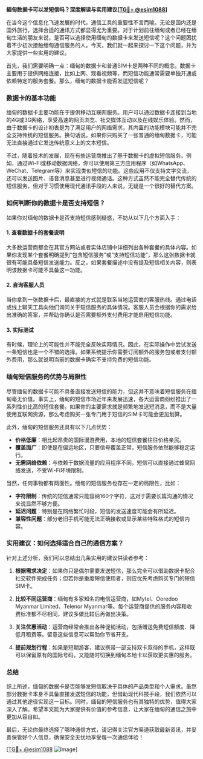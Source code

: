 **緬甸数据卡可以发短信吗？深度解读与实用建议[[TG💪+ @esim1088](https://t.me/s/esim1088)]**

在当今这个信息化飞速发展的时代，通信工具的重要性不言而喻。无论是国内还是国外旅行，选择合适的通讯方式都显得尤为重要。对于计划前往缅甸或者已经在缅甸生活的朋友来说，是否可以选择使用缅甸的数据卡来发送短信呢？这个问题困扰着不少初次接触缅甸通信服务的人。今天，我们就一起来探讨一下这个问题，并为大家提供一些实用的建议。

首先，我们需要明确一点：缅甸的数据卡和普通SIM卡是两种不同的概念。数据卡主要用于提供网络连接，比如上网、观看视频等，而短信功能通常需要单独开通或依赖特定的服务套餐。那么，缅甸的数据卡能否发送短信呢？

### 数据卡的基本功能

缅甸的数据卡主要功能在于提供移动互联网服务。用户可以通过数据卡连接到当地的4G或3G网络，享受高速的网页浏览、社交媒体互动以及在线娱乐体验。然而，由于数据卡的设计初衷是为了满足用户的网络需求，其内置的功能模块可能并不完全支持传统的短信服务。换句话说，如果你只购买了一张普通的缅甸数据卡，可能无法直接通过它发送传统意义上的文本短信。

不过，随着技术的发展，现在有些运营商推出了基于数据卡的虚拟短信服务。例如，通过Wi-Fi或移动数据网络，你可以使用第三方应用程序（如WhatsApp、WeChat、Telegram等）来实现类似短信的功能。这些应用不仅支持文字交流，还可以发送图片、语音消息甚至进行视频通话。这种方式虽然不能完全替代传统的短信服务，但对于习惯使用现代通讯手段的人来说，无疑是一个很好的替代方案。

### 如何判断你的数据卡是否支持短信？

如果你对缅甸的数据卡是否支持短信感到疑惑，不妨从以下几个方面入手：

#### 1. 查看数据卡的套餐说明
大多数运营商都会在其官方网站或者实体店铺中详细列出各种套餐的具体内容。如果你发现某个套餐明确提到“包含短信服务”或“支持短信功能”，那么这张数据卡就很有可能具备短信发送能力。反之，如果套餐描述中没有提及短信相关内容，则表明该数据卡可能不具备这一功能。

#### 2. 咨询客服人员
当你拿到一张数据卡后，最直接的方式就是联系当地运营商的客服热线。通过电话或线上聊天工具向他们询问关于短信服务的具体情况。客服人员会根据你的需求给出准确的答案，并帮助你确认是否需要额外支付费用才能启用短信功能。

#### 3. 实际测试
有时候，理论上的可能性并不能完全反映实际情况。因此，在实际操作中尝试发送一条短信也是一个不错的选择。如果系统提示你需要订阅额外的服务包或者支付额外费用，那么就说明当前的数据卡确实不支持免费的短信功能。

### 缅甸短信服务的优势与局限性

尽管缅甸的数据卡可能不具备直接发送短信的能力，但这并不意味着短信服务在缅甸毫无价值。事实上，缅甸的短信市场近年来发展迅速，各大运营商纷纷推出了一系列性价比高的短信套餐。如果你的主要需求就是频繁地发送短消息，而不是大量使用互联网资源，那么考虑购买一张专门用于短信的SIM卡可能会更加划算。

此外，缅甸的短信服务还具有以下几点优势：

- **价格低廉**：相比起昂贵的国际漫游费用，本地的短信套餐往往价格亲民。
- **覆盖面广**：即使是在偏远地区，只要信号覆盖正常，短信服务依然能够稳定运行。
- **无需网络依赖**：与依赖于数据流量的应用程序不同，短信可以直接通过蜂窝网络发送，不受Wi-Fi环境限制。

当然，任何事物都有两面性。缅甸的短信服务也存在一定的局限性，比如：

- **字符限制**：传统的短信通常只能容纳160个字符，这对于需要长篇沟通的情况来说显然不够方便。
- **延迟问题**：特别是在网络繁忙时段，短信的发送速度可能会有所延迟。
- **兼容性问题**：部分老旧手机可能无法正确接收或显示某些特殊格式的短信内容。

### 实用建议：如何选择适合自己的通信方案？

针对上述分析，我们可以总结出几条实用的建议供读者参考：

1. **根据需求决定**：如果你只是偶尔需要发送短信，那么完全可以借助数据卡配合社交软件完成任务；但若你是重度短信使用者，则应优先考虑购买专门的短信SIM卡。
   
2. **比较不同运营商**：缅甸有多家知名的电信运营商，如Mytel、Ooredoo Myanmar Limited、Telenor Myanmar等。每个运营商提供的服务内容和收费标准都不尽相同，建议多做比较后再做出决策。
   
3. **关注优惠活动**：运营商经常会推出各种促销活动，包括赠送免费短信额度、降低月租费等。留意这些信息可以帮助你节省开支。
   
4. **提前规划行程**：如果是短期游客，建议携带一部支持双卡双待的手机，这样既可以保留原有的国际号码，又能随时切换到缅甸本地卡以获取更实惠的服务。

### 总结

综上所述，缅甸的数据卡是否能够发短信取决于具体的产品类型和个人需求。虽然部分数据卡本身不具备直接发送短信的功能，但借助现代科技手段，我们依然可以通过其他途径实现这一目标。同时，缅甸的短信服务也有其独特的优势，值得大家深入了解。希望本文能为大家提供有价值的参考信息，让大家在缅甸的通信之旅中更加从容自如。

最后，无论你最终选择了哪种通信方式，请记得关注官方渠道获取最新资讯，并妥善保管好个人信息，确保安全无忧地享受每一次通信体验！

[[TG💪+ @esim1088](https://t.me/s/esim1088) ![Image](https://i.postimg.cc/4NQfJmqS/Snipaste-2025-05-13-00-14-12.png)]